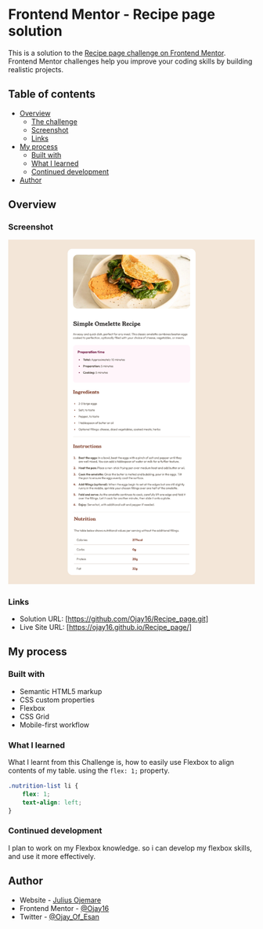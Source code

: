 # Frontend Mentor - Recipe page solution

This is a solution to the [Recipe page challenge on Frontend Mentor](https://www.frontendmentor.io/challenges/recipe-page-KiTsR8QQKm). Frontend Mentor challenges help you improve your coding skills by building realistic projects. 

## Table of contents

- [Overview](#overview)
  - [The challenge](#the-challenge)
  - [Screenshot](#screenshot)
  - [Links](#links)
- [My process](#my-process)
  - [Built with](#built-with)
  - [What I learned](#what-i-learned)
  - [Continued development](#continued-development)
- [Author](#author)

## Overview

### Screenshot

![](./assets/images/Screenshot.png)

### Links

- Solution URL: [https://github.com/Ojay16/Recipe_page.git]
- Live Site URL: [https://ojay16.github.io/Recipe_page/]

## My process

### Built with

- Semantic HTML5 markup
- CSS custom properties
- Flexbox
- CSS Grid
- Mobile-first workflow

### What I learned

What I learnt from this Challenge is, how to easily use Flexbox to align contents of my table. using the `flex: 1;` property.

```css
.nutrition-list li {
    flex: 1; 
    text-align: left;
}
```

### Continued development

I plan to work on my Flexbox knowledge. so i can develop my flexbox skills, and use it more effectively. 

## Author

- Website - [Julius Ojemare](https://ojay16.github.io/Portfolio/)
- Frontend Mentor - [@Ojay16](https://www.frontendmentor.io/profile/Ojay16)
- Twitter - [@Ojay_Of_Esan](https://x.com/Ojay_Of_Esan)